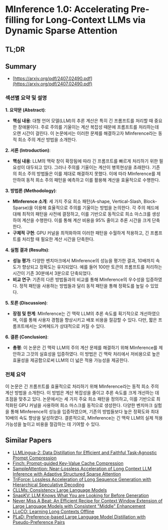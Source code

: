 # MInference 1.0: Accelerating Pre-filling for Long-Context LLMs via Dynamic Sparse Attention
## TL;DR
## Summary
- [https://arxiv.org/pdf/2407.02490.pdf](https://arxiv.org/pdf/2407.02490.pdf)

### 섹션별 요약 및 설명

**1. 요약문 (Abstract)**:
- **핵심 내용**: 대형 언어 모델(LLM)의 추론 계산은 특히 긴 프롬프트를 처리할 때 중요한 장애물이다. 주로 주의를 기울이는 계산 복잡성 때문에 프롬프트를 처리하는데 오랜 시간이 걸린다. 이 논문에서는 이러한 문제를 해결하고자 MInference라는 동적 희소 주의 계산 방법을 소개한다.

**2. 서론 (Introduction)**:
- **핵심 내용**: LLM의 맥락 창이 확장됨에 따라 긴 프롬프트를 빠르게 처리하기 위한 필요성이 대두되고 있다. 그러나 주의를 기울이는 계산이 병목현상을 초래한다. 기존의 희소 주의 방법들은 이를 제대로 해결하지 못했다. 이에 따라 MInference를 제안하여 동적 희소 주의 패턴을 예측하고 이를 활용해 계산을 효율적으로 수행한다.

**3. 방법론 (Methodology)**:
- **MInference 소개**: 세 가지 주요 희소 패턴(A-shape, Vertical-Slash, Block-Sparse)을 이용해 효율적으로 주의를 기울이는 방법을 논의한다. 각 주의 헤드에 대해 최적의 패턴을 사전에 결정하고, 이를 기반으로 동적으로 희소 마스크를 생성하여 계산을 수행한다. 이를 통해 계산 비용을 95% 줄이고 추론 시간을 크게 단축한다.
- **구체적 구현**: GPU 커널을 최적화하여 이러한 패턴을 수월하게 적용하고, 긴 프롬프트를 처리할 때 필요한 계산 시간을 단축한다.

**4. 실험 결과 (Results)**:
- **성능 평가**: 다양한 벤치마크에서 MInference의 성능을 평가한 결과, 10배까지 속도가 향상되고 정확도는 유지되었다. 예를 들어 100만 토큰의 프롬프트를 처리하는 시간이 기존 30분에서 3분으로 단축되었다.
- **비교 연구**: 기존의 다른 방법들과의 비교를 통해 MInference의 우수성을 입증하였다. 정적 패턴을 사용하는 방법들과 달리 동적 패턴을 통해 정확도를 높일 수 있었다.

**5. 토론 (Discussion)**:
- **장점 및 한계**: MInference는 긴 맥락 LLM의 추론 속도를 획기적으로 개선하였으며, 이를 통해 사용자 경험을 향상시키고 배포 비용을 절감할 수 있다. 다만, 짧은 프롬프트에서는 오버헤드가 상대적으로 커질 수 있다.

**6. 결론 (Conclusion)**:
- **총평**: 이 논문은 긴 맥락 LLM의 주의 계산 문제를 해결하기 위해 MInference를 제안하고 그것의 실효성을 입증하였다. 이 방법은 긴 맥락 처리에서 저비용으로 높은 효율성을 제공함으로써 LLM의 더 넓은 적용 가능성을 제공한다.

### 전체 요약

이 논문은 긴 프롬프트를 효율적으로 처리하기 위해 MInference라는 동적 희소 주의 계산 방법을 소개한다. 이 방법은 계산 복잡성을 줄이고 추론 속도를 크게 개선하는 데 초점을 맞추고 있다. 논문에서는 세 가지 주요 희소 패턴을 정의하고, 이를 기반으로 최적화된 GPU 커널을 사용하여 희소 마스크를 동적으로 생성한다. 다양한 벤치마크 실험을 통해 MInference의 성능을 입증하였으며, 기존의 방법들보다 높은 정확도와 최대 10배의 속도 향상을 달성하였다. 결론적으로, MInference는 긴 맥락 LLM의 실제 적용 가능성을 높이고 비용을 절감하는 데 기여할 수 있다.

## Similar Papers
- [LLMLingua-2: Data Distillation for Efficient and Faithful Task-Agnostic Prompt Compression](2403.12968.md)
- [Finch: Prompt-guided Key-Value Cache Compression](2408.00167.md)
- [SampleAttention: Near-Lossless Acceleration of Long Context LLM Inference with Adaptive Structured Sparse Attention](2406.15486.md)
- [TriForce: Lossless Acceleration of Long Sequence Generation with Hierarchical Speculative Decoding](2404.11912.md)
- [CLLMs: Consistency Large Language Models](2403.00835.md)
- [SnapKV: LLM Knows What You are Looking for Before Generation](2404.14469.md)
- [Never Miss A Beat: An Efficient Recipe for Context Window Extension of Large Language Models with Consistent "Middle" Enhancement](2406.07138.md)
- [LLoCO: Learning Long Contexts Offline](2404.07979.md)
- [PLaD: Preference-based Large Language Model Distillation with Pseudo-Preference Pairs](2406.02886.md)
